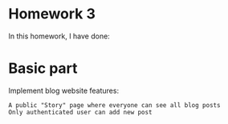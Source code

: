 # Homework 3
In this homework, I have done:
# Basic part
Implement blog website features:
```
A public "Story" page where everyone can see all blog posts
Only authenticated user can add new post
```



